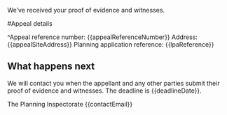 We’ve received your proof of evidence and witnesses.

#Appeal details

^Appeal reference number: {{appealReferenceNumber}}
Address: {{appealSiteAddress}}
Planning application reference: {{lpaReference}}

## What happens next

We will contact you when the appellant and any other parties submit their proof of evidence and witnesses. The deadline is {{deadlineDate}}.

The Planning Inspectorate
{{contactEmail}}
